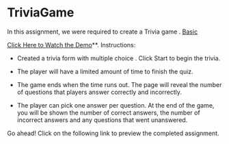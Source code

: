 # TriviaGame
In this assignment, we were required to create a Trivia game .
[Basic](Images/1-basic.jpg)

[Click Here to Watch the Demo](https://youtu.be/fBIj8YsA9dk)**.
Instructions:
*  Created a trivia form with multiple choice . Click Start to begin the trivia.

* The player will have a limited amount of time to finish the quiz. 

* The game ends when the time runs out. The page will reveal the number of questions that players answer correctly and incorrectly.

*  The player can pick  one answer per question.
At the end of the game, you will be shown the number of correct answers, the number of incorrect answers and any questions that went unanswered.


Go ahead! Click on the following link to preview the completed assignment.


